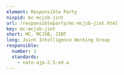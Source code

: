 ```yaml
---
element: Responsible Party
nispid: mc-mcjsb-jint
url: /responsibleparty/mc-mcjsb-jint.html
key: mc-mcjsb-jint
short: MC, MCJSB, JINT
long: Joint Intelligence Working Group
responsible:
  number: 1
  standards:
    - nato-ajp-2.5-ed.a
---
```


